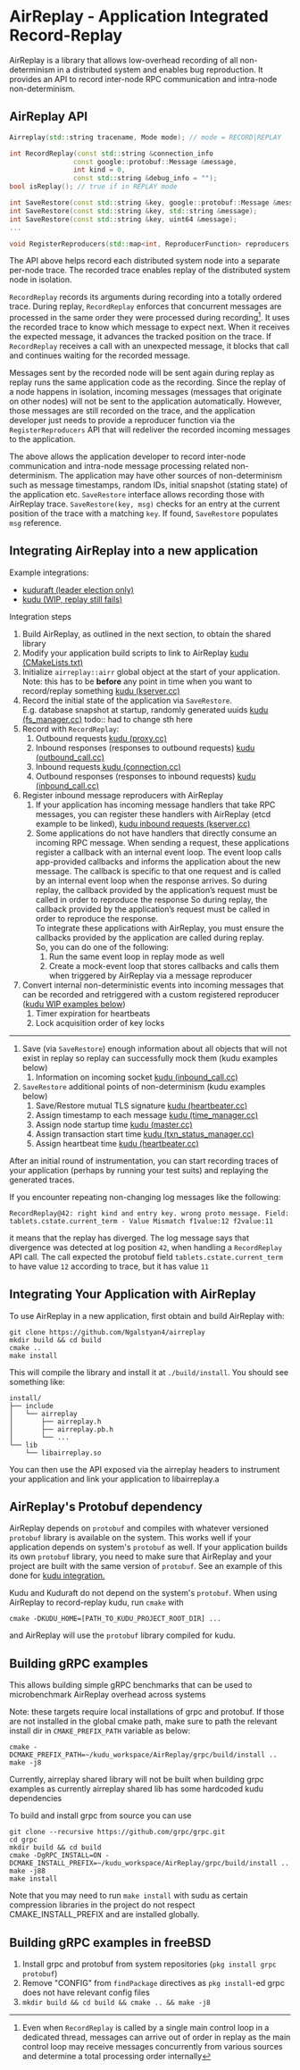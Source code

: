 # AirReplay - Application Integrated Record-Replay

AirReplay is a library that allows low-overhead recording of all non-determinism in a distributed system and enables bug reproduction.
It provides an API to record inter-node RPC communication and intra-node non-determinism.

## AirReplay API
```cpp
Airreplay(std::string tracename, Mode mode); // mode = RECORD|REPLAY

int RecordReplay(const std::string &connection_info
                const google::protobuf::Message &message, 
                int kind = 0, 
                const std::string &debug_info = "");
bool isReplay(); // true if in REPLAY mode

int SaveRestore(const std::string &key, google::protobuf::Message &message);
int SaveRestore(const std::string &key, std::string &message);
int SaveRestore(const std::string &key, uint64 &message);
...

void RegisterReproducers(std::map<int, ReproducerFunction> reproducers);

```
The API above helps record each distributed system node into a separate per-node trace. The recorded trace enables replay of the distributed system node in isolation.

`RecordReplay` records its arguments during recording into a totally ordered trace.
During replay, `RecordReplay` enforces that concurrent messages are processed in the same order they were processed during recording[^1].
It uses the recorded trace to know which message to expect next. When it receives the expected message, it advances the tracked position on the trace. If `RecordReplay` receives a call with an unexpected message, it blocks that call and continues waiting for the recorded message.

Messages sent by the recorded node will be sent again during replay as replay runs the same application code as the recording.
Since the replay of a node happens in isolation, incoming messages (messages that originate on other nodes) will not be sent to the application automatically.  However, those messages are still recorded on the trace, and the application developer just needs to provide a reproducer function via the `RegisterReproducers` API that will redeliver the recorded incoming messages to the application.


The above allows the application developer to record inter-node communication and intra-node message processing related non-determinism. The application may have other sources of non-determinism such as message timestamps, random IDs, initial snapshot (stating state) of the application etc. `SaveRestore` interface allows recording those with AirReplay trace. 
`SaveRestore(key, msg)` checks for an entry at the current position of the trace with a matching `key`. If found, `SaveRestore` populates `msg` reference.

[^1]: Even when `RecordReplay` is called by a single main control loop in a dedicated thread, messages can arrive out of order in replay as the main control loop may receive messages concurrently from various sources and determine a total processing order internally


## Integrating AirReplay into a new application

Example integrations:
- [kuduraft (leader election only)](https://github.com/facebook/kuduraft/compare/1.8.raft...Ngalstyan4:kuduraft:airreplay?expand=1)
- [kudu (WIP, replay still fails)](https://github.com/Ngalstyan4/kuduraft/compare/kudu...Ngalstyan4:kuduraft:kudu_airreplay?expand=1)

 Integration steps
 1. Build AirReplay, as outlined in the next section, to obtain the shared library
 1. Modify your application build scripts to link to AirReplay [kudu (CMakeLists.txt)](https://github.com/Ngalstyan4/kuduraft/compare/kudu...Ngalstyan4:kuduraft:kudu_airreplay?expand=1#diff-20ff7a6c6cd70212e1413303ebd974ee5745be9c02ae55ae34017a7f9a85a6ecR114-R121)
 1. Initialize `airreplay::airr` global object at the start of your application.  
 Note: this has to be __before__ any point in time when you want to record/replay something [kudu (kserver.cc)](https://github.com/Ngalstyan4/kuduraft/compare/kudu...Ngalstyan4:kuduraft:kudu_airreplay?expand=1#diff-b843607bdc0af2f903cbf75e924ab230d7b4506fb83e23b27853611c8f04553aR148-R181)
 1. Record the initial state of the application via `SaveRestore`.  
 E.g. database snapshot at startup, randomly generated uuids [kudu (fs_manager.cc)](https://github.com/Ngalstyan4/kuduraft/compare/kudu...Ngalstyan4:kuduraft:kudu_airreplay?expand=1#diff-d99e64e9df4b9729be50977e7fc57f6b9d2c184d10b905345fe089fa1fd256c5R838) todo:: had to change sth here  
 1. Record with `RecordReplay`:
    1. Outbound requests [kudu (proxy.cc)](https://github.com/Ngalstyan4/kuduraft/pull/1/files#diff-aa0d48ba6d10b66bba7262f72d15c15105429ce3dab097725f7c7f0b6df57530R205-R210)
    1. Inbound responses (responses to outbound requests) [kudu (outbound_call.cc)](https://github.com/Ngalstyan4/kuduraft/pull/1/files#diff-2cbb0e21633e6a2becdd084b1e7ad756fb6363b47f5141309f18c10d45727a1bR309-R320)
    1. Inbound requests[ kudu (connection.cc)](https://github.com/Ngalstyan4/kuduraft/pull/1/files#diff-7a43ab0a4611f187f672845c106ae903eb81350fbf9b5b9aabeecfbcf12123e6R711-R718) 
    1. Outbound responses (responses to inbound requests) [kudu (inbound_call.cc)](https://github.com/Ngalstyan4/kuduraft/pull/1/files#diff-5a4f04732c39584b145034490dcc2602ed0b896a30c68089e7293584f1ac2c1bR207-R217)   
 1. Register inbound message reproducers with AirReplay 
    1. If your application has incoming message handlers that take RPC messages, you can register these handlers with AirReplay (etcd example to be linked), [kudu inbound requests (kserver.cc)](https://github.com/Ngalstyan4/kuduraft/compare/kudu...Ngalstyan4:kuduraft:kudu_airreplay?expand=1#diff-b843607bdc0af2f903cbf75e924ab230d7b4506fb83e23b27853611c8f04553aR196-R221)
    1. Some applications do not have handlers that directly consume an incoming RPC message. When sending a request, these applications register a callback with an internal event loop. The event loop calls app-provided callbacks and informs the application about the new message. The callback is specific to that one request and is called by an internal event loop when the response arrives. 
    So during replay, the callback provided by the application’s request must be called in order to reproduce the response
    So during replay, the callback provided by the application’s request must be called in order to reproduce the response.  
    To integrate these applications with AirReplay, you must ensure the callbacks provided by the application are called during replay.  
    So, you can do one of the following:
        1. Run the same event loop in replay mode as well
        1. Create a mock-event loop that stores callbacks and calls them when triggered by AirReplay via a message reproducer
1. Convert internal non-deterministic events into incoming messages that can be recorded and retriggered with a custom registered reproducer (<ins>kudu WIP examples below</ins>)
    1. Timer expiration for heartbeats
    1. Lock acquisition order of key locks
 ---
 1. Save (via `SaveRestore`) enough information about all objects that will not exist in replay so replay can successfully mock them (kudu examples below)
    1. Information on incoming socket [kudu (inbound_call.cc)](https://github.com/Ngalstyan4/kuduraft/compare/kudu...Ngalstyan4:kuduraft:kudu_airreplay?expand=1#diff-5a4f04732c39584b145034490dcc2602ed0b896a30c68089e7293584f1ac2c1bR119-R151)
 1. `SaveRestore` additional points of non-determinism (kudu examples below)
    1. Save/Restore mutual TLS signature [kudu (heartbeater.cc)](https://github.com/Ngalstyan4/kuduraft/compare/kudu...Ngalstyan4:kuduraft:kudu_airreplay?expand=1#diff-9c8d9c20339579dbeab6e22eb5f14bbfa0aaa06cf2391b1cc8028e735412725cR481-R494)
    1. Assign timestamp to each message [kudu (time_manager.cc)](https://github.com/Ngalstyan4/kuduraft/compare/kudu...Ngalstyan4:kuduraft:kudu_airreplay?expand=1#diff-1a6ded63b6b1501abc1c2b14bc5f3f0a5fd28e01a04fda2835a6c92805900099L107-R111)
    1. Assign node startup time [kudu (master.cc)](https://github.com/Ngalstyan4/kuduraft/compare/kudu...Ngalstyan4:kuduraft:kudu_airreplay?expand=1#diff-0693e3530804ab97e66fdfac668582385a0fc81f2ba34c6abf69ba71c72bb3e1L524-R529)
    1. Assign transaction start time [kudu (txn_status_manager.cc)](https://github.com/Ngalstyan4/kuduraft/compare/kudu...Ngalstyan4:kuduraft:kudu_airreplay?expand=1#diff-430bc88a3a1c8583f71a90167c3b13f2e5b099b4b90263cce013d0bda4445f46R995-R1014)
    1. Assign heartbeat time [kudu (heartbeater.cc)](https://github.com/Ngalstyan4/kuduraft/compare/kudu...Ngalstyan4:kuduraft:kudu_airreplay?expand=1#diff-9c8d9c20339579dbeab6e22eb5f14bbfa0aaa06cf2391b1cc8028e735412725cL391-R396)


After an initial round of instrumentation, you can start recording traces of your application (perhaps by running your test suits) and replaying the generated traces.

If you encounter repeating non-changing log messages like the following:

```
RecordReplay@42: right kind and entry key. wrong proto message. Field: tablets.cstate.current_term - Value Mismatch f1value:12 f2value:11
```
it means that the replay has diverged.
The log message says that divergence was detected at log position `42`, when handling a `RecordReplay` API call. The call expected the protobuf field `tablets.cstate.current_term` to have value `12` according to trace, but it has value `11`

## Integrating Your Application with AirReplay

To use AirReplay in a new application, first obtain and build AirReplay with:
```
git clone https://github.com/Ngalstyan4/airreplay
mkdir build && cd build
cmake ..
make install
```
This will compile the library and install it at `./build/install`. You should see something like:
```
install/
├── include
│   └── airreplay
│       ├── airreplay.h
│       ├── airreplay.pb.h
│       └── ...
└── lib
    └── libairreplay.so
```
You can then use the API exposed via the airreplay headers to instrument your application and link your application to libairreplay.a


## AirReplay's Protobuf dependency
AirReplay depends on `protobuf` and compiles with whatever versioned `protobuf` library is available on the system.
This works well if your application depends on system's `protobuf` as well. 
If your application builds its own `protobuf` library, you need to make sure that AirReplay and your project are built with the same version of `protobuf`. 
See an example of this done for [kudu integration.](https://github.com/Ngalstyan4/airreplay/blob/3c7ade1a21980e51231522d79a26840e435de99f/CMakeLists.txt#L27-L41)

Kudu and Kuduraft do not depend on the system's `protobuf`. When using AirReplay to record-replay kudu, run `cmake` with
```
cmake -DKUDU_HOME=[PATH_TO_KUDU_PROJECT_ROOT_DIR] ...
```
 and AirReplay will use the `protobuf` library compiled for kudu.


## Building gRPC examples

This allows building simple gRPC benchmarks that can be used to microbenchmark AirReplay overhead across systems

Note: these targets require local installations of grpc and protobuf.
If those are not installed in the global cmake path, make sure to path the relevant install dir in `CMAKE_PREFIX_PATH` variable as below:
```
cmake -DCMAKE_PREFIX_PATH=~/kudu_workspace/AirReplay/grpc/build/install ..
make -j8
```

Currently, airreplay shared library will not be built when building grpc examples as currently airreplay shared lib has some hardcoded kudu dependencies

To build and install grpc from source you can use
```
git clone --recursive https://github.com/grpc/grpc.git
cd grpc
mkdir build && cd build
cmake -DgRPC_INSTALL=ON -DCMAKE_INSTALL_PREFIX=~/kudu_workspace/AirReplay/grpc/build/install ..
make -j88
make install
```

Note that you may need to run `make install` with sudu as certain compression  libraries in the project do not respect CMAKE_INSTALL_PREFIX and are installed globally.

## Building gRPC examples in freeBSD

1. Install grpc and protobuf from system repositories (`pkg install grpc protobuf`)
2. Remove "CONFIG" from `findPackage` directives as `pkg install`-ed grpc does not have relevant config files
3. `mkdir build && cd build && cmake .. && make -j8`
